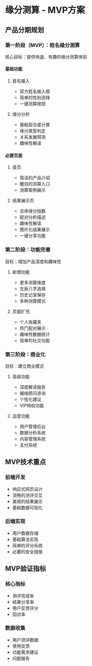 # 缘分测算 - MVP方案

## 产品分期规划

### 第一阶段（MVP）：姓名缘分测算

核心目标：提供快速、有趣的缘分测算体验

#### 基础功能

1. 姓名输入

   - 双方姓名输入框
   - 简单的性别选择
   - 一键测算按钮

2. 缘分分析
   - 基础契合度计算
   - 缘分类型判定
   - 关系发展预测
   - 趣味性解读

#### 必要页面

1. 首页

   - 简洁的产品介绍
   - 醒目的测算入口
   - 测算案例展示

2. 结果展示页
   - 总体缘分指数
   - 配对分析描述
   - 趣味性解读
   - 图片化结果展示
   - 一键分享功能

### 第二阶段：功能完善

目标：增加产品深度和趣味性

1. 新增功能

   - 更多测算维度
   - 生辰八字选填
   - 历史记录保存
   - 多种测算模式

2. 页面扩充
   - 个人收藏夹
   - 热门配对展示
   - 趣味性数据统计
   - 简单的社交功能

### 第三阶段：商业化

目标：建立商业模式

1. 高级功能

   - 深度解读报告
   - 姻缘顾问咨询
   - 个性化建议
   - VIP特权功能

2. 运营功能
   - 用户管理后台
   - 数据分析系统
   - 内容管理系统
   - 支付系统

## MVP技术重点

### 前端开发

- 响应式网页设计
- 流畅的测评交互
- 美观的结果展示
- 基础数据可视化

### 后端实现

- 用户数据存储
- 基础算法实现
- 简单的评分系统
- 必要的安全措施

## MVP验证指标

### 核心指标

- 测评完成率
- 结果分享率
- 用户反馈评分
- 回访率

### 数据收集

- 用户测评数据
- 使用反馈
- 功能需求建议
- 问题报告
